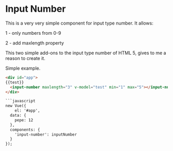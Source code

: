 # Input Number

This is a very very simple component for input type number. It allows:

1 - only numbers from 0-9

2 - add maxlength property

This two simple add-ons to the input type number of HTML 5, gives to me a reason to create it.

Simple example. 

```html
<div id="app">
{{test}}
  <input-number maxlength="3" v-model="test" min="1" max="5"></input-number>
</div>

```javascript
new Vue({
	el: '#app',
  data: {
  	pepe: 12
  },
  components: {
    'input-number': inputNumber
  }
});


